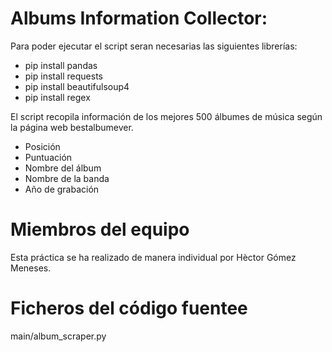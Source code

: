 # Albums Information Collector:

Para poder ejecutar el script seran necesarias las siguientes librerías:
- pip install pandas
- pip install requests
- pip install beautifulsoup4
- pip install regex

El script recopila información de los mejores 500 álbumes de música según la página web bestalbumever.
- Posición
- Puntuación
- Nombre del álbum
- Nombre de la banda
- Año de grabación

# Miembros del equipo

Esta práctica se ha realizado de manera individual por Hèctor Gómez Meneses.

# Ficheros del código fuentee

main/album_scraper.py
